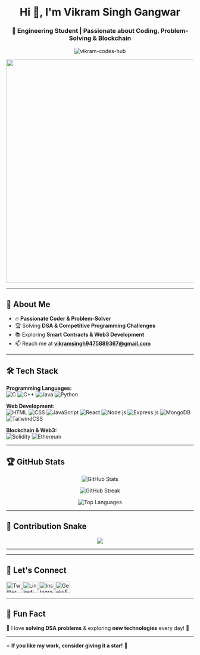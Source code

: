 <h1 align="center">Hi 👋, I'm Vikram Singh Gangwar</h1>
<h3 align="center">🚀 Engineering Student | Passionate about Coding, Problem-Solving & Blockchain</h3>

<p align="center">
  <img src="https://komarev.com/ghpvc/?username=vikram-codes-hub&label=Profile%20views&color=0e75b6&style=flat" alt="vikram-codes-hub" />
</p>

<p align="center">
  <img src="https://media.giphy.com/media/qgQUggAC3Pfv687qPC/giphy.gif" width="600" />
</p>

---

## 🚀 About Me  
- 🔥 **Passionate Coder & Problem-Solver**    
- 🏆 Solving **DSA & Competitive Programming Challenges**  
- 📚 Exploring **Smart Contracts & Web3 Development**  
- 📫 Reach me at **vikramsingh9475889367@gmail.com**  

---

## 🛠️ Tech Stack  
**Programming Languages:**  
![C](https://img.shields.io/badge/C-00599C?style=for-the-badge&logo=c&logoColor=white)
![C++](https://img.shields.io/badge/C++-00599C?style=for-the-badge&logo=c%2B%2B&logoColor=white)
![Java](https://img.shields.io/badge/Java-ED8B00?style=for-the-badge&logo=java&logoColor=white)
![Python](https://img.shields.io/badge/Python-FFD43B?style=for-the-badge&logo=python&logoColor=blue)

**Web Development:**  
![HTML](https://img.shields.io/badge/HTML5-E34F26?style=for-the-badge&logo=html5&logoColor=white)
![CSS](https://img.shields.io/badge/CSS3-1572B6?style=for-the-badge&logo=css3&logoColor=white)
![JavaScript](https://img.shields.io/badge/JavaScript-F7DF1E?style=for-the-badge&logo=javascript&logoColor=black)
![React](https://img.shields.io/badge/React-20232A?style=for-the-badge&logo=react&logoColor=61DAFB)
![Node.js](https://img.shields.io/badge/Node.js-43853D?style=for-the-badge&logo=node.js&logoColor=white)
![Express.js](https://img.shields.io/badge/Express.js-000000?style=for-the-badge&logo=express&logoColor=white)
![MongoDB](https://img.shields.io/badge/MongoDB-4EA94B?style=for-the-badge&logo=mongodb&logoColor=white)
![TailwindCSS](https://img.shields.io/badge/Tailwind_CSS-38B2AC?style=for-the-badge&logo=tailwind-css&logoColor=white)

**Blockchain & Web3:**  
![Solidity](https://img.shields.io/badge/Solidity-363636?style=for-the-badge&logo=solidity&logoColor=white)
![Ethereum](https://img.shields.io/badge/Ethereum-3C3C3D?style=for-the-badge&logo=ethereum&logoColor=white)

---

## 🏆 GitHub Stats  
<p align="center">
  <img src="https://github-readme-stats.vercel.app/api?username=vikram-codes-hub&show_icons=true&theme=radical" alt="GitHub Stats" />
</p>

<p align="center">
  <img src="https://github-readme-streak-stats.herokuapp.com/?user=vikram-codes-hub&theme=radical" alt="GitHub Streak" />
</p>

<p align="center">
  <img src="https://github-readme-stats.vercel.app/api/top-langs?username=vikram-codes-hub&show_icons=true&layout=compact&theme=radical" alt="Top Languages" />
</p>

---

## 🐍 Contribution Snake  
<p align="center">
  <img src="https://github.com/vikram-codes-hub/vikram-codes-hub/blob/output/github-contribution-grid-snake.svg" />
</p>

---

---

## 🤝 Let's Connect  
<p align="left">
  <a href="https://twitter.com/singhvikra43640" target="blank">
    <img align="center" src="https://raw.githubusercontent.com/rahuldkjain/github-profile-readme-generator/master/src/images/icons/Social/twitter.svg" alt="Twitter" height="30" width="40" />
  </a>
  <a href="https://linkedin.com/in/vikram-singh-gangwar-33a54b2b2" target="blank">
    <img align="center" src="https://raw.githubusercontent.com/rahuldkjain/github-profile-readme-generator/master/src/images/icons/Social/linked-in-alt.svg" alt="LinkedIn" height="30" width="40" />
  </a>
  <a href="https://instagram.com/vikramsingh.gangwar" target="blank">
    <img align="center" src="https://raw.githubusercontent.com/rahuldkjain/github-profile-readme-generator/master/src/images/icons/Social/instagram.svg" alt="Instagram" height="30" width="40" />
  </a>
  <a href="https://auth.geeksforgeeks.org/user/vikramisuseless" target="blank">
    <img align="center" src="https://raw.githubusercontent.com/rahuldkjain/github-profile-readme-generator/master/src/images/icons/Social/geeks-for-geeks.svg" alt="GeeksForGeeks" height="30" width="40" />
  </a>
</p>

---

## 🎯 Fun Fact  
🔹 I love **solving DSA problems** & exploring **new technologies** every day! 🚀  

---

⭐ **If you like my work, consider giving it a star!** 🌟  
